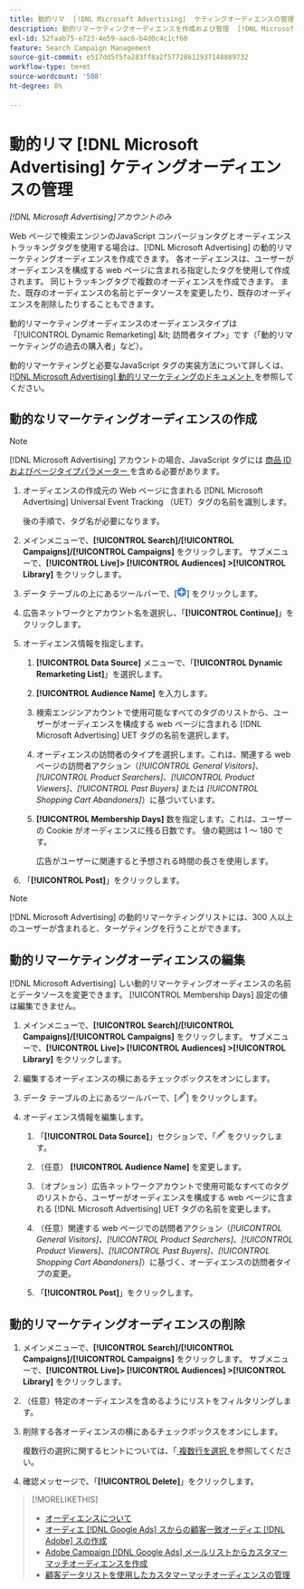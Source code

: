 ```yaml
---
title: 動的リマ  [!DNL Microsoft Advertising]  ケティングオーディエンスの管理
description: 動的リマーケティングオーディエンスを作成および管理  [!DNL Microsoft Advertising]  る方法について説明します。
exl-id: 52faab75-e723-4e59-aac6-b4d0c4c1cf60
feature: Search Campaign Management
source-git-commit: e517dd5f5fa283ff8a2f57728612937148889732
workflow-type: tm+mt
source-wordcount: '508'
ht-degree: 0%

---
```


# 動的リマ [!DNL Microsoft Advertising] ケティングオーディエンスの管理

*[!DNL Microsoft Advertising]アカウントのみ*

Web ページで検索エンジンのJavaScript コンバージョンタグとオーディエンストラッキングタグを使用する場合は、[!DNL Microsoft Advertising] の動的リマーケティングオーディエンスを作成できます。 各オーディエンスは、ユーザーがオーディエンスを構成する web ページに含まれる指定したタグを使用して作成されます。 同じトラッキングタグで複数のオーディエンスを作成できます。 また、既存のオーディエンスの名前とデータソースを変更したり、既存のオーディエンスを削除したりすることもできます。

動的リマーケティングオーディエンスのオーディエンスタイプは「[!UICONTROL Dynamic Remarketing] \&lt; 訪問者タイプ\>」です（「動的リマーケティングの過去の購入者」など）。

動的リマーケティングと必要なJavaScript タグの実装方法について詳しくは、[[!DNL Microsoft Advertising]  動的リマーケティングのドキュメント ](https://help.ads.microsoft.com/#apex/ads/en/56910) を参照してください。

## 動的なリマーケティングオーディエンスの作成

>[!NOTE]
>
>[!DNL Microsoft Advertising] アカウントの場合、JavaScript タグには [ 商品 ID およびページタイプパラメーター ](https://help.ads.microsoft.com/#apex/ads/en/56910/1/#exp85) を含める必要があります。

1. オーディエンスの作成元の Web ページに含まれる [!DNL Microsoft Advertising] Universal Event Tracking （UET）タグの名前を識別します。

   後の手順で、タグ名が必要になります。

1. メインメニューで、**[!UICONTROL Search]/[!UICONTROL Campaigns]/[!UICONTROL Campaigns]** をクリックします。 サブメニューで、**[!UICONTROL Live]> [!UICONTROL Audiences] >[!UICONTROL Library]** をクリックします。

1. データ テーブルの上にあるツールバーで、[![ 作成 ](/help/search-social-commerce/assets/add.png " 作成 ")] をクリックします。

1. 広告ネットワークとアカウント名を選択し、「**[!UICONTROL Continue]**」をクリックします。

1. オーディエンス情報を指定します。

   1. **[!UICONTROL Data Source]** メニューで、「**[!UICONTROL Dynamic Remarketing List]**」を選択します。

   1. **[!UICONTROL Audience Name]** を入力します。

   1. 検索エンジンアカウントで使用可能なすべてのタグのリストから、ユーザーがオーディエンスを構成する web ページに含まれる [!DNL Microsoft Advertising] UET タグの名前を選択します。

   1. オーディエンスの訪問者のタイプを選択します。これは、関連する web ページの訪問者アクション（*[!UICONTROL General Visitors]*、*[!UICONTROL Product Searchers]*、*[!UICONTROL Product Viewers]*、*[!UICONTROL Past Buyers]* または *[!UICONTROL Shopping Cart Abandoners]*）に基づいています。

   1. **[!UICONTROL Membership Days]** 数を指定します。これは、ユーザーの Cookie がオーディエンスに残る日数です。 値の範囲は 1 ～ 180 です。

      広告がユーザーに関連すると予想される時間の長さを使用します。

1. 「**[!UICONTROL Post]**」をクリックします。

>[!NOTE]
>
>[!DNL Microsoft Advertising] の動的リマーケティングリストには、300 人以上のユーザーが含まれると、ターゲティングを行うことができます。

## 動的リマーケティングオーディエンスの編集

[!DNL Microsoft Advertising] しい動的リマーケティングオーディエンスの名前とデータソースを変更できます。 [!UICONTROL Membership Days] 設定の値は編集できません。

1. メインメニューで、**[!UICONTROL Search]/[!UICONTROL Campaigns]/[!UICONTROL Campaigns]** をクリックします。 サブメニューで、**[!UICONTROL Live]> [!UICONTROL Audiences] >[!UICONTROL Library]** をクリックします。

1. 編集するオーディエンスの横にあるチェックボックスをオンにします。

1. データ テーブルの上にあるツールバーで、[![ 編集 ](/help/search-social-commerce/assets/edit.png " 編集 ")] をクリックします。

1. オーディエンス情報を編集します。

   1. 「**[!UICONTROL Data Source]**」セクションで、「![ 編集 ](/help/search-social-commerce/assets/edit.png " 編集 ") をクリックします。

   1. （任意） **[!UICONTROL Audience Name]** を変更します。

   1. （オプション）広告ネットワークアカウントで使用可能なすべてのタグのリストから、ユーザーがオーディエンスを構成する web ページに含まれる [!DNL Microsoft Advertising] UET タグの名前を変更します。

   1. （任意）関連する web ページでの訪問者アクション（*[!UICONTROL General Visitors]*、*[!UICONTROL Product Searchers]*、*[!UICONTROL Product Viewers]*、*[!UICONTROL Past Buyers]*、*[!UICONTROL Shopping Cart Abandoners]*）に基づく、オーディエンスの訪問者タイプの変更。

   1. 「**[!UICONTROL Post]**」をクリックします。

## 動的リマーケティングオーディエンスの削除

1. メインメニューで、**[!UICONTROL Search]/[!UICONTROL Campaigns]/[!UICONTROL Campaigns]** をクリックします。 サブメニューで、**[!UICONTROL Live]> [!UICONTROL Audiences] >[!UICONTROL Library]** をクリックします。

1. （任意）特定のオーディエンスを含めるようにリストをフィルタリングします。

1. 削除する各オーディエンスの横にあるチェックボックスをオンにします。

   複数行の選択に関するヒントについては、「[ 複数行を選択 ](/help/search-social-commerce/common-tasks/navigation-editing-selection/multiple-rows-select.md) を参照してください。

1. 確認メッセージで、「**[!UICONTROL Delete]**」をクリックします。

>[!MORELIKETHIS]
>
>* [ オーディエンスについて ](audience-about.md)
>* [ オーディエ  [!DNL Google Ads]  スからの顧客一致オーディエ  [!DNL Adobe]  スの作成 ](google-audience-from-adobe-audience.md)
>* [Adobe Campaign [!DNL Google Ads]  メールリストからカスタマーマッチオーディエンスを作成 ](google-audience-from-campaign-email-list.md)
>* [ 顧客データリストを使用したカスタマーマッチオーディエンスの管理 ](audience-from-customer-data-list.md)
